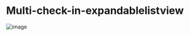 Multi-check-in-expandablelistview
=================================
![image](/swingseagull/Multi-check-in-expandablelistview/blob/master/multicheck-expandablelistview.png)